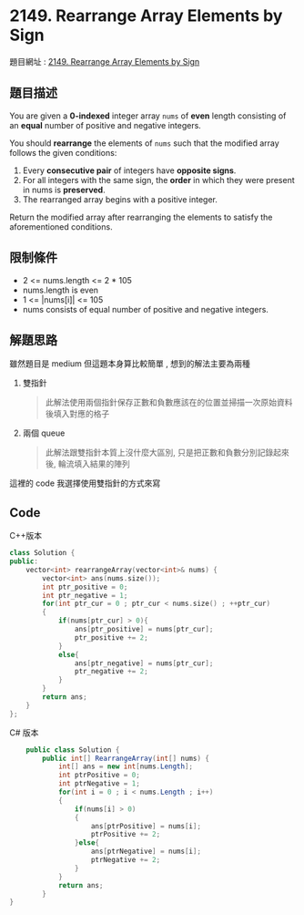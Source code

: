 # 2149. Rearrange Array Elements by Sign

題目網址 : [2149. Rearrange Array Elements by Sign](https://leetcode.com/problems/rearrange-array-elements-by-sign)

## 題目描述

You are given a **0-indexed** integer array `nums` of **even** length consisting of an **equal** number of positive and negative integers.

You should **rearrange** the elements of `nums` such that the modified array follows the given conditions:

1. Every **consecutive pair** of integers have **opposite signs**.
2. For all integers with the same sign, the **order** in which they were present in nums is **preserved**.
3. The rearranged array begins with a positive integer.

Return the modified array after rearranging the elements to satisfy the aforementioned conditions.

## 限制條件

- 2 <= nums.length <= 2 \* 105
- nums.length is even
- 1 <= |nums[i]| <= 105
- nums consists of equal number of positive and negative integers.

## 解題思路

雖然題目是 medium 但這題本身算比較簡單 , 想到的解法主要為兩種

1. 雙指針
   > 此解法使用兩個指針保存正數和負數應該在的位置並掃描一次原始資料後填入對應的格子
2. 兩個 queue
   > 此解法跟雙指針本質上沒什麼大區別, 只是把正數和負數分別記錄起來後, 輪流填入結果的陣列

這裡的 code 我選擇使用雙指針的方式來寫

## Code

C++版本

```C++
class Solution {
public:
    vector<int> rearrangeArray(vector<int>& nums) {
        vector<int> ans(nums.size());
        int ptr_positive = 0;
        int ptr_negative = 1;
        for(int ptr_cur = 0 ; ptr_cur < nums.size() ; ++ptr_cur)
        {
            if(nums[ptr_cur] > 0){
                ans[ptr_positive] = nums[ptr_cur];
                ptr_positive += 2;
            }
            else{
                ans[ptr_negative] = nums[ptr_cur];
                ptr_negative += 2;
            }
        }
        return ans;
    }
};
```

C# 版本

```C#
    public class Solution {
        public int[] RearrangeArray(int[] nums) {
            int[] ans = new int[nums.Length];
            int ptrPositive = 0;
            int ptrNegative = 1;
            for(int i = 0 ; i < nums.Length ; i++)
            {
                if(nums[i] > 0)
                {
                    ans[ptrPositive] = nums[i];
                    ptrPositive += 2;
                }else{
                    ans[ptrNegative] = nums[i];
                    ptrNegative += 2;
                }
            }
            return ans;
        }
}
```
